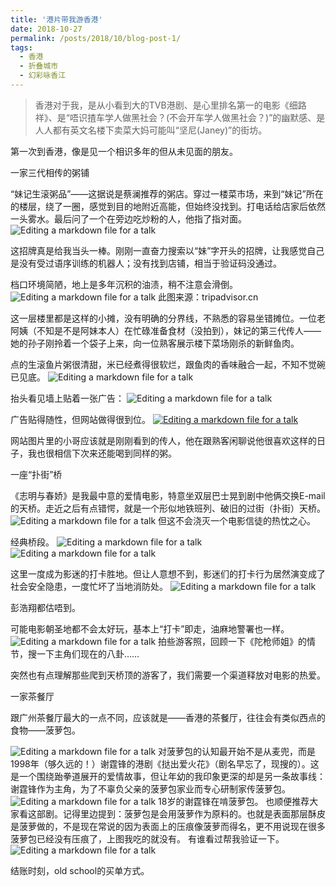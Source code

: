 ```yaml
---
title: '港片带我游香港'
date: 2018-10-27
permalink: /posts/2018/10/blog-post-1/
tags:
  - 香港
  - 折叠城市
  - 幻彩咏香江
---
```




>香港对于我，是从小看到大的TVB港剧、是心里排名第一的电影《细路祥》、是“唔识揸车学人做黑社会？(不会开车学人做黑社会？)”的幽默感、是人人都有英文名楼下卖菜大妈可能叫“坚尼(Janey)”的街坊。

第一次到香港，像是见一个相识多年的但从未见面的朋友。
 
一家三代相传的粥铺

“妹记生滚粥品”——这据说是蔡澜推荐的粥店。穿过一楼菜市场，来到“妹记”所在的楼层，绕了一圈，感觉到目的地附近高能，但始终没找到。打电话给店家后依然一头雾水。最后问了一个在旁边吃炒粉的人，他指了指对面。
![Editing a markdown file for a talk](/images/20181027/604.jpeg)

这招牌真是给我当头一棒。刚刚一直奋力搜索以“妹”字开头的招牌，让我感觉自己是没有受过语序训练的机器人；没有找到店铺，相当于验证码没通过。

档口环境简陋，地上是多年沉积的油渍，稍不注意会滑倒。
![Editing a markdown file for a talk](/images/20181027/604-3.jpeg)
此图来源：tripadvisor.cn

这一层楼里都是这样的小摊，没有明确的分界线，不熟悉的容易坐错摊位。一位老阿姨（不知是不是阿妹本人）在忙碌准备食材（没拍到），妹记的第三代传人——她的孙子刚拎着一个袋子上来，向一位熟客展示楼下菜场刚杀的新鲜鱼肉。

点的生滚鱼片粥很清甜，米已经煮得很软烂，跟鱼肉的香味融合一起，不知不觉碗已见底。
![Editing a markdown file for a talk](/images/20181027/604-4.jpeg)

抬头看见墙上贴着一张广告：
![Editing a markdown file for a talk](/images/20181027/604-5.jpeg)

广告贴得随性，但网站做得很到位。
[![Editing a markdown file for a talk](/images/20181027/604.jpeg)](https://www.muikee.com.sg)

网站图片里的小哥应该就是刚刚看到的传人，他在跟熟客闲聊说他很喜欢这样的日子，我也很相信下次来还能喝到同样的粥。
 
一座“扑街”桥

《志明与春娇》是我最中意的爱情电影，特意坐双层巴士晃到剧中他俩交换E-mail的天桥。走近之后有点错愕，就是一个形似地铁班列、破旧的过街（扑街）天桥。
![Editing a markdown file for a talk](/images/20181027/604-7.jpeg)
但这不会浇灭一个电影信徒的热忱之心。

经典桥段。
![Editing a markdown file for a talk](/images/20181027/604-9.jpeg)
![Editing a markdown file for a talk](/images/20181027/604-10.jpeg)

这里一度成为影迷的打卡胜地。但让人意想不到，影迷们的打卡行为居然演变成了社会安全隐患，一度忙坏了当地消防处。
 ![Editing a markdown file for a talk](/images/20181027/604-10.jpeg7)

彭浩翔都估唔到。

可能电影朝圣地都不会太好玩，基本上“打卡”即走，油麻地警署也一样。
![Editing a markdown file for a talk](/images/20181027/604-12.jpeg)
拍些游客照，回顾一下《陀枪师姐》的情节，搜一下主角们现在的八卦……

突然也有点理解那些爬到天桥顶的游客了，我们需要一个渠道释放对电影的热爱。

一家茶餐厅

跟广州茶餐厅最大的一点不同，应该就是——香港的茶餐厅，往往会有类似西点的食物——菠萝包。

![Editing a markdown file for a talk](/images/20181027/604-13.jpeg)
对菠萝包的认知最开始不是从麦兜，而是1998年（够久远的！）谢霆锋的港剧《挞出爱火花》（剧名早忘了，现搜的）。这是一个围绕跆拳道展开的爱情故事，但让年幼的我印象更深的却是另一条故事线：谢霆锋作为主角，为了不辜负父亲的菠萝包家业而专心研制家传菠萝包。
![Editing a markdown file for a talk](/images/20181027/604-14.jpeg)
18岁的谢霆锋在啃菠萝包。
也顺便推荐大家看这部剧。记得里边提到：菠萝包是会用菠萝作为原料的。也就是表面那层酥皮是菠萝做的，不是现在常说的因为表面上的压痕像菠萝而得名，更不用说现在很多菠萝包已经没有压痕了，上图我吃的就没有。
有谁看过帮我验证一下。
![Editing a markdown file for a talk](/images/20181027/640-3.gif)

结账时刻，old school的买单方式。

 